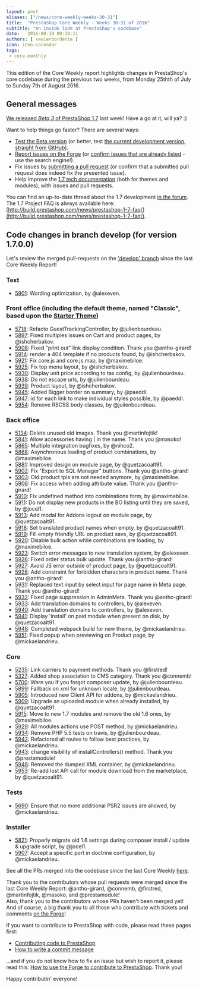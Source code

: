 ```yaml
---
layout: post
aliases: ["/news/core-weekly-weeks-30-31"]
title:  "PrestaShop Core Weekly - Weeks 30-31 of 2016"
subtitle: "An inside look at PrestaShop's codebase"
date:   2016-08-10 09:10:11
authors: [ xavierborderie ]
icon: icon-calendar
tags:
 - core-monthly
---
```


This edition of the Core Weekly report highlights changes in PrestaShop's core codebase during the previous two weeks, from Monday 25thth of July to Sunday 7th of August 2016.


## General messages

[We released *Beta 3* of PrestaShop 1.7](http://build.prestashop.com/news/prestashop-1-7-beta-3/) last week! Have a go at it, will ya? :)

Want to help things go faster? There are several ways: 

 * [Test the Beta version](http://build.prestashop.com/news/prestashop-1-7-beta-3/) (or better, test [the current development version, straight from GitHub](https://github.com/PrestaShop/PrestaShop/tree/develop)).
 * [Report issues on the Forge](http://forge.prestashop.com/secure/CreateIssue!default.jspa?selectedProjectId=11322&issuetype=1) (or [confirm issues that are already listed](http://forge.prestashop.com/browse/BOOM-738?jql=project%20%3D%20BOOM%20AND%20created%3E%3D-1w%20ORDER%20BY%20created%20DESC) - use the search engine!).
 * Fix issues by [submitting a pull request](https://github.com/PrestaShop/PrestaShop/pulls) (or confirm that a submitted pull request does indeed fix the presented issue).
 * Help improve the [1.7 tech documentation](https://github.com/PrestaShop/docs) (both for themes and modules), with issues and pull requests.

You can find an up-to-date thread about the 1.7 development [in the forum](https://www.prestashop.com/forums/topic/480580-want-to-know-more-about-17/).<br/>
The 1.7 Project FAQ is always available here: [http://build.prestashop.com/news/prestashop-1-7-faq/](http://build.prestashop.com/news/prestashop-1-7-faq/).


## Code changes in branch develop (for version 1.7.0.0)

Let's review the merged pull-requests on the ['develop' branch](https://github.com/PrestaShop/PrestaShop/tree/develop) since the last Core Weekly Report!



### Text

 * [5901](https://github.com/PrestaShop/PrestaShop/pull/5901): Wording optimization, by @alexeven.

 
### Front office (including the default theme, named "Classic", based upon the [Starter Theme](https://github.com/PrestaShop/PrestaShop/tree/develop/themes/classic))

 * [5718](https://github.com/PrestaShop/PrestaShop/pull/5718): Refacto GuestTrackingController, by @julienbourdeau.
 * [5897](https://github.com/PrestaShop/PrestaShop/pull/5897): Fixed multiples issues on Cart and product pages, by @ishcherbakov.
 * [5908](https://github.com/PrestaShop/PrestaShop/pull/5908): Fixed "print out" link display condition. Thank you @antho-girard!
 * [5914](https://github.com/PrestaShop/PrestaShop/pull/5914): render a 404 template if no products found, by @ishcherbakov.
 * [5921](https://github.com/PrestaShop/PrestaShop/pull/5921): Fix core.js and core.js.map, by @maximebiloe.
 * [5925](https://github.com/PrestaShop/PrestaShop/pull/5925): Fix top menu layout, by @ishcherbakov.
 * [5930](https://github.com/PrestaShop/PrestaShop/pull/5930): Display unit price according to tax config, by @julienbourdeau.
 * [5938](https://github.com/PrestaShop/PrestaShop/pull/5938): Do not escape urls, by @julienbourdeau.
 * [5939](https://github.com/PrestaShop/PrestaShop/pull/5939): Product layout, by @ishcherbakov.
 * [5945](https://github.com/PrestaShop/PrestaShop/pull/5945): Added Bigger border on summary, by @paeddl.
 * [5947](https://github.com/PrestaShop/PrestaShop/pull/5947): id for each link to make individual styles possible, by @paeddl.
 * [5954](https://github.com/PrestaShop/PrestaShop/pull/5954): Remove RSCSS body classes, by @julienbourdeau.
 

### Back office

 * [5134](https://github.com/PrestaShop/PrestaShop/pull/5134): Delete unused old images. Thank you @martinfojtik!
 * [5841](https://github.com/PrestaShop/PrestaShop/pull/5841): Allow accessories having \| in the name. Thank you @masoko!
 * [5865](https://github.com/PrestaShop/PrestaShop/pull/5865): Multiple integration bugfixes, by @nihco2.
 * [5868](https://github.com/PrestaShop/PrestaShop/pull/5868): Asynchronous loading of product combinations, by @maximebiloe.
 * [5881](https://github.com/PrestaShop/PrestaShop/pull/5881): Improved design on module page, by @quetzacoalt91.
 * [5902](https://github.com/PrestaShop/PrestaShop/pull/5902): Fix "Export to SQL Manager" buttons. Thank you @antho-girard!
 * [5903](https://github.com/PrestaShop/PrestaShop/pull/5903): Old product tpls are not needed anymore, by @maximebiloe.
 * [5906](https://github.com/PrestaShop/PrestaShop/pull/5906): Fix access when adding attribute value. Thank you @antho-girard!
 * [5910](https://github.com/PrestaShop/PrestaShop/pull/5910): Fix undefined method into combinations form, by @maximebiloe.
 * [5911](https://github.com/PrestaShop/PrestaShop/pull/5911): Do not display new products in the BO listing until they are saved, by @jocel1.
 * [5913](https://github.com/PrestaShop/PrestaShop/pull/5913): Add modal for Addons logout on module page, by @quetzacoalt91.
 * [5918](https://github.com/PrestaShop/PrestaShop/pull/5918): Set translated product names when empty, by @quetzacoalt91.
 * [5919](https://github.com/PrestaShop/PrestaShop/pull/5919): Fill empty friendly URL on product save, by @quetzacoalt91.
 * [5920](https://github.com/PrestaShop/PrestaShop/pull/5920): Disable bulk action while combinations are loading, by @maximebiloe.
 * [5923](https://github.com/PrestaShop/PrestaShop/pull/5923): Switch error messages to new translation system, by @alexeven.
 * [5926](https://github.com/PrestaShop/PrestaShop/pull/5926): Fixed order status bulk update. Thank you @antho-girard!
 * [5927](https://github.com/PrestaShop/PrestaShop/pull/5927): Avoid JS error outside of product page, by @quetzacoalt91.
 * [5928](https://github.com/PrestaShop/PrestaShop/pull/5928): Add constraint for forbidden characters in product name. Thank you @antho-girard!
 * [5931](https://github.com/PrestaShop/PrestaShop/pull/5931): Replaced text input by select input for page name in Meta page. Thank you @antho-girard!
 * [5932](https://github.com/PrestaShop/PrestaShop/pull/5932): Fixed page suppression in AdminMeta. Thank you @antho-girard!
 * [5933](https://github.com/PrestaShop/PrestaShop/pull/5933): Add translation domains to controllers, by @alexeven.
 * [5940](https://github.com/PrestaShop/PrestaShop/pull/5940): Add translation domains to controllers, by @alexeven.
 * [5941](https://github.com/PrestaShop/PrestaShop/pull/5941): Display 'install' on paid module when present on disk, by @quetzacoalt91.
 * [5948](https://github.com/PrestaShop/PrestaShop/pull/5948): Completed webpack build for new theme, by @mickaelandrieu.
 * [5951](https://github.com/PrestaShop/PrestaShop/pull/5951): Fixed popup when previewing on Product page, by @mickaelandrieu.

 
### Core

 * [5235](https://github.com/PrestaShop/PrestaShop/pull/5235): Link carriers to payment methods. Thank you @firstred!
 * [5327](https://github.com/PrestaShop/PrestaShop/pull/5327): Added shop association to CMS category. Thank you @connemb!
 * [5700](https://github.com/PrestaShop/PrestaShop/pull/5700): Warn you if you forgot composer update, by @julienbourdeau.
 * [5899](https://github.com/PrestaShop/PrestaShop/pull/5899): Fallback on xml for unknown locale, by @julienbourdeau.
 * [5905](https://github.com/PrestaShop/PrestaShop/pull/5905): Introduced new Client API for addons, by @mickaelandrieu.
 * [5909](https://github.com/PrestaShop/PrestaShop/pull/5909): Upgrade an uploaded module when already installed, by @quetzacoalt91.
 * [5915](https://github.com/PrestaShop/PrestaShop/pull/5915): Move to new 1.7 modules and remove the old 1.6 ones, by @maximebiloe.
 * [5929](https://github.com/PrestaShop/PrestaShop/pull/5929): All modules actions use POST method, by @mickaelandrieu.
 * [5934](https://github.com/PrestaShop/PrestaShop/pull/5934): Remove PHP 5.5 tests on travis, by @julienbourdeau.
 * [5942](https://github.com/PrestaShop/PrestaShop/pull/5942): Refactored all routes to follow best practices, by @mickaelandrieu.
 * [5943](https://github.com/PrestaShop/PrestaShop/pull/5943): change visibility of installControllers() method. Thank you @prestamodule!
 * [5946](https://github.com/PrestaShop/PrestaShop/pull/5946): Removed the dumped XML container, by @mickaelandrieu.
 * [5953](https://github.com/PrestaShop/PrestaShop/pull/5953): Re-add lost API call for module download from the marketplace, by @quetzacoalt91.

 
### Tests

 * [5690](https://github.com/PrestaShop/PrestaShop/pull/5690): Ensure that no more additional PSR2 issues are allowed, by @mickaelandrieu.
 

### Installer

 * [5821](https://github.com/PrestaShop/PrestaShop/pull/5821): Properly migrate old 1.6 settings during composer install / update & upgrade script, by @jocel1.
 * [5907](https://github.com/PrestaShop/PrestaShop/pull/5907): Accept a specific port in doctrine configuration, by @mickaelandrieu.

 
See all the PRs merged into the codebase since the last Core Weekly [here](https://github.com/PrestaShop/PrestaShop/pulls?utf8=%E2%9C%93&q=is%3Apr%20is%3Aclosed%20merged%3A2016-07-25..2016-08-07%20sort%3Acreated-asc%20base%3Adevelop%20).

Thank you to the contributors whose pull requests were merged since the last Core Weekly Report: @antho-girard, @connemb, @firstred, @martinfojtik, @masoko, and @prestamodule!  
Also, thank you to the contributors whose PRs haven't been merged yet! And of course, a big thank you to all those who contribute with tickets and comments [on the Forge](http://forge.prestashop.com/browse/BOOM/?selectedTab=com.atlassian.jira.jira-projects-plugin:summary-panel)!

If you want to contribute to PrestaShop with code, please read these pages first:

 * [Contributing code to PrestaShop](http://doc.prestashop.com/display/PS16/Contributing+code+to+PrestaShop)
 * [How to write a commit message](http://doc.prestashop.com/display/PS16/How+to+write+a+commit+message)

...and if you do not know how to fix an issue but wish to report it, please read this: [How to use the Forge to contribute to PrestaShop](http://doc.prestashop.com/display/PS16/How+to+use+the+Forge+to+contribute+to+PrestaShop). Thank you!

Happy contributin' everyone!
